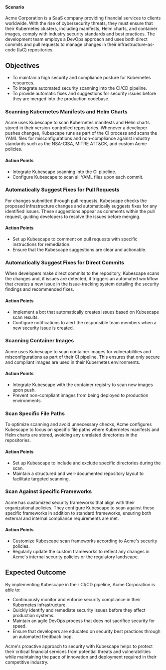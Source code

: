 #### **Scenario**

Acme Corporation is a SaaS company providing financial services to clients worldwide. With the rise of cybersecurity threats, they must ensure that their Kubernetes clusters, including manifests, Helm charts, and container images, comply with industry security standards and best practices. The development team employs a DevOps approach and uses both direct commits and pull requests to manage changes in their infrastructure-as-code (IaC) repositories.


## **Objectives**



* To maintain a high security and compliance posture for Kubernetes resources.
* To integrate automated security scanning into the CI/CD pipeline.
* To provide automatic fixes and suggestions for security issues before they are merged into the production codebase.


### Scanning Kubernetes Manifests and Helm Charts

Acme uses Kubescape to scan Kubernetes manifests and Helm charts stored in their version-controlled repositories. Whenever a developer pushes changes, Kubescape runs as part of the CI process and scans the YAML files for misconfigurations and non-compliance against industry standards such as the NSA-CISA, MITRE ATT&CK, and custom Acme policies.


#### Action Points



* Integrate Kubescape scanning into the CI pipeline.
* Configure Kubescape to scan all YAML files upon each commit.


### Automatically Suggest Fixes for Pull Requests

For changes submitted through pull requests, Kubescape checks the proposed infrastructure changes and automatically suggests fixes for any identified issues. These suggestions appear as comments within the pull request, guiding developers to resolve the issues before merging.


#### Action Points



* Set up Kubescape to comment on pull requests with specific instructions for remediation.
* Ensure that the Kubescape suggestions are clear and actionable.


### Automatically Suggest Fixes for Direct Commits

When developers make direct commits to the repository, Kubescape scans the changes and, if issues are detected, it triggers an automated workflow that creates a new issue in the issue-tracking system detailing the security findings and recommended fixes.


#### Action Points



* Implement a bot that automatically creates issues based on Kubescape scan results.
* Configure notifications to alert the responsible team members when a new security issue is created.


### Scanning Container Images

Acme uses Kubescape to scan container images for vulnerabilities and misconfigurations as part of their CI pipeline. This ensures that only secure and compliant images are used in their Kubernetes environments.


#### Action Points



* Integrate Kubescape with the container registry to scan new images upon push.
* Prevent non-compliant images from being deployed to production environments.


### Scan Specific File Paths

To optimize scanning and avoid unnecessary checks, Acme configures Kubescape to focus on specific file paths where Kubernetes manifests and Helm charts are stored, avoiding any unrelated directories in the repositories.


#### Action Points



* Set up Kubescape to include and exclude specific directories during the scan.
* Maintain a structured and well-documented repository layout to facilitate targeted scanning.


### Scan Against Specific Frameworks

Acme has customized security frameworks that align with their organizational policies. They configure Kubescape to scan against these specific frameworks in addition to standard frameworks, ensuring both external and internal compliance requirements are met.


#### Action Points



* Customize Kubescape scan frameworks according to Acme's security policies.
* Regularly update the custom frameworks to reflect any changes in Acme's internal security policies or the regulatory landscape.


## **Expected Outcome**

By implementing Kubescape in their CI/CD pipeline, Acme Corporation is able to:



* Continuously monitor and enforce security compliance in their Kubernetes infrastructure.
* Quickly identify and remediate security issues before they affect production systems.
* Maintain an agile DevOps process that does not sacrifice security for speed.
* Ensure that developers are educated on security best practices through an automated feedback loop.

Acme's proactive approach to security with Kubescape helps to protect their critical financial services from potential threats and vulnerabilities while maintaining the pace of innovation and deployment required in their competitive industry.
